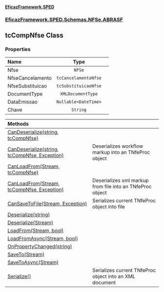 #### [EficazFramework.SPED](EficazFrameworkSPED.md 'EficazFramework SPED')
### [EficazFramework.SPED.Schemas.NFSe.ABRASF](EficazFramework.SPED.Schemas.NFSe.ABRASF.md 'EficazFramework.SPED.Schemas.NFSe.ABRASF')

## tcCompNfse Class
### Properties

| Name | Type | |
| :--- | :---: | :--- |
| Nfse | `NFSe` |  |
| NfseCancelamento | `tcCancelamentoNfse` |  |
| NfseSubstituicao | `tcSubstituicaoNfse` |  |
| DocumentType | `XMLDocumentType` |  |
| DataEmissao | `Nullable<DateTime>` |  |
| Chave | `String` |  |

| Methods | |
| :--- | :--- |
| [CanDeserialize(string, tcCompNfse)](EficazFramework.SPED.Schemas.NFSe.ABRASF/tcCompNfse/CanDeserialize(string,tcCompNfse).md 'EficazFramework.SPED.Schemas.NFSe.ABRASF.tcCompNfse.CanDeserialize(string, EficazFramework.SPED.Schemas.NFSe.ABRASF.tcCompNfse)') | |
| [CanDeserialize(string, tcCompNfse, Exception)](EficazFramework.SPED.Schemas.NFSe.ABRASF/tcCompNfse/CanDeserialize(string,tcCompNfse,Exception).md 'EficazFramework.SPED.Schemas.NFSe.ABRASF.tcCompNfse.CanDeserialize(string, EficazFramework.SPED.Schemas.NFSe.ABRASF.tcCompNfse, System.Exception)') | Deserializes workflow markup into an TNfeProc object |
| [CanLoadFrom(Stream, tcCompNfse)](EficazFramework.SPED.Schemas.NFSe.ABRASF/tcCompNfse/CanLoadFrom(Stream,tcCompNfse).md 'EficazFramework.SPED.Schemas.NFSe.ABRASF.tcCompNfse.CanLoadFrom(System.IO.Stream, EficazFramework.SPED.Schemas.NFSe.ABRASF.tcCompNfse)') | |
| [CanLoadFrom(Stream, tcCompNfse, Exception)](EficazFramework.SPED.Schemas.NFSe.ABRASF/tcCompNfse/CanLoadFrom(Stream,tcCompNfse,Exception).md 'EficazFramework.SPED.Schemas.NFSe.ABRASF.tcCompNfse.CanLoadFrom(System.IO.Stream, EficazFramework.SPED.Schemas.NFSe.ABRASF.tcCompNfse, System.Exception)') | Deserializes xml markup from file into an TNfeProc object |
| [CanSaveToFile(Stream, Exception)](EficazFramework.SPED.Schemas.NFSe.ABRASF/tcCompNfse/CanSaveToFile(Stream,Exception).md 'EficazFramework.SPED.Schemas.NFSe.ABRASF.tcCompNfse.CanSaveToFile(System.IO.Stream, System.Exception)') | Serializes current TNfeProc object into file |
| [Deserialize(string)](EficazFramework.SPED.Schemas.NFSe.ABRASF/tcCompNfse/Deserialize(string).md 'EficazFramework.SPED.Schemas.NFSe.ABRASF.tcCompNfse.Deserialize(string)') | |
| [Deserialize(Stream)](EficazFramework.SPED.Schemas.NFSe.ABRASF/tcCompNfse/Deserialize(Stream).md 'EficazFramework.SPED.Schemas.NFSe.ABRASF.tcCompNfse.Deserialize(System.IO.Stream)') | |
| [LoadFrom(Stream, bool)](EficazFramework.SPED.Schemas.NFSe.ABRASF/tcCompNfse/LoadFrom(Stream,bool).md 'EficazFramework.SPED.Schemas.NFSe.ABRASF.tcCompNfse.LoadFrom(System.IO.Stream, bool)') | |
| [LoadFromAsync(Stream, bool)](EficazFramework.SPED.Schemas.NFSe.ABRASF/tcCompNfse/LoadFromAsync(Stream,bool).md 'EficazFramework.SPED.Schemas.NFSe.ABRASF.tcCompNfse.LoadFromAsync(System.IO.Stream, bool)') | |
| [OnPropertyChanged(string)](EficazFramework.SPED.Schemas.NFSe.ABRASF/tcCompNfse/OnPropertyChanged(string).md 'EficazFramework.SPED.Schemas.NFSe.ABRASF.tcCompNfse.OnPropertyChanged(string)') | |
| [SaveTo(Stream)](EficazFramework.SPED.Schemas.NFSe.ABRASF/tcCompNfse/SaveTo(Stream).md 'EficazFramework.SPED.Schemas.NFSe.ABRASF.tcCompNfse.SaveTo(System.IO.Stream)') | |
| [SaveToAsync(Stream)](EficazFramework.SPED.Schemas.NFSe.ABRASF/tcCompNfse/SaveToAsync(Stream).md 'EficazFramework.SPED.Schemas.NFSe.ABRASF.tcCompNfse.SaveToAsync(System.IO.Stream)') | |
| [Serialize()](EficazFramework.SPED.Schemas.NFSe.ABRASF/tcCompNfse/Serialize().md 'EficazFramework.SPED.Schemas.NFSe.ABRASF.tcCompNfse.Serialize()') | Serializes current TNfeProc object into an XML document |

